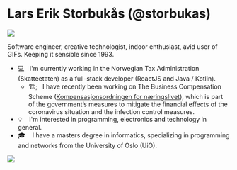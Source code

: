 # Lars Erik Storbukås (@storbukas)

<a href="https://larserik.storbukas.no">
  <img src="http://git.storbukas.no/personlig-kjennemerke.svg">
</a>

Software engineer, creative technologist, indoor enthusiast, avid user of GIFs. Keeping it sensible since 1993.

- 💻 &nbsp;&nbsp;I'm currently working in the Norwegian Tax Administration (Skatteetaten) as a full-stack developer (ReactJS and Java / Kotlin).
  - 🏗;&nbsp;&nbsp; I have recently been working on The Business Compensation Scheme ([Kompensasjonsordningen for næringslivet](https://www.kompensasjonsordning.no/)), which is part of the government’s measures to mitigate the financial effects of the coronavirus situation and the infection control measures.
- 💡 &nbsp;&nbsp; I'm interested in programming, electronics and technology in general.
- 🎓 &nbsp;&nbsp; I have a masters degree in informatics, specializing in programming and networks from the University of Oslo (UiO).

![](https://thumbs.gfycat.com/GraveUnrulyFluke-small.gif)
